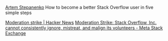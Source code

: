
[Artem Stepanenko](https://medium.freecodecamp.org/5-steps-to-become-a-better-stack-overflow-user-4ce85711c0f9)
How to become a better Stack Overflow user in five simple steps

[Moderation strike | Hacker News](https://news.ycombinator.com/item?id=36192497)
[Moderation Strike: Stack Overflow, Inc. cannot consistently ignore, mistreat, and malign its volunteers - Meta Stack Exchange](https://meta.stackexchange.com/questions/389811/moderation-strike-stack-overflow-inc-cannot-consistently-ignore-mistreat-an)
